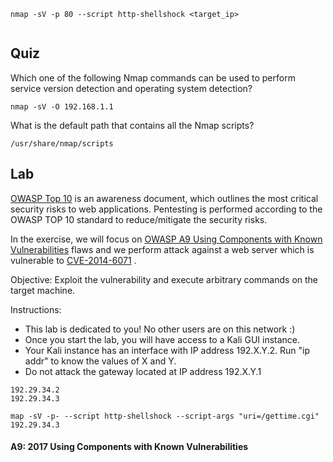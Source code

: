 
```
nmap -sV -p 80 --script http-shellshock <target_ip>
```

```

```

## Quiz

Which one of the following Nmap commands can be used to perform service version detection and operating system detection?

	nmap -sV -O 192.168.1.1

What is the default path that contains all the Nmap scripts?

	/usr/share/nmap/scripts
## Lab

[OWASP Top 10](https://owasp.org/www-project-top-ten/) is an awareness document, which outlines the most critical security risks to web applications. Pentesting is performed according to the OWASP TOP 10 standard to reduce/mitigate the security risks.

In the exercise, we will focus on [OWASP A9 Using Components with Known Vulnerabilities](https://owasp.org/www-project-top-ten/OWASP_Top_Ten_2017/Top_10-2017_A9-Using_Components_with_Known_Vulnerabilities) flaws and we perform attack against a web server which is vulnerable to [CVE-2014-6071](https://cve.mitre.org/cgi-bin/cvename.cgi?name=cve-2014-6271) .

Objective: Exploit the vulnerability and execute arbitrary commands on the target machine. 

Instructions: 

- This lab is dedicated to you! No other users are on this network :)
- Once you start the lab, you will have access to a Kali GUI instance.
- Your Kali instance has an interface with IP address 192.X.Y.2. Run "ip addr" to know the values of X and Y.
- Do not attack the gateway located at IP address 192.X.Y.1


```
192.29.34.2
192.29.34.3

map -sV -p- --script http-shellshock --script-args "uri=/gettime.cgi" 192.29.34.3

```


#### A9: 2017 Using Components with Known Vulnerabilities
